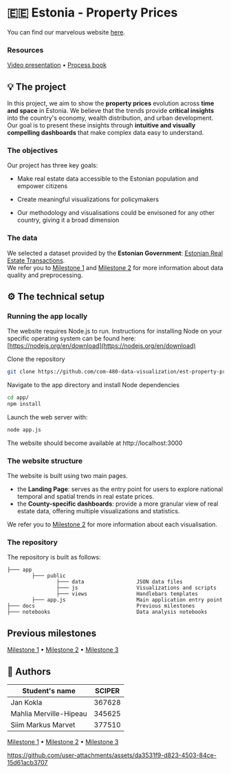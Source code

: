 # 🇪🇪 Estonia - Property Prices
You can find our marvelous website [here](https://suvariik.eu/).

### Resources
[Video presentation](/docs/milestone_1.md) • [Process book](/docs/milestone_1.md)


## 💡 The project

In this project, we aim to show the **property prices** evolution across **time and space** in Estonia. We believe that the trends provide **critical insights** into the country's economy, wealth distribution, and urban development. Our goal is to present these insights through **intuitive and visually compelling dashboards** that make complex data easy to understand.

### The objectives

Our project has three key goals:  

- Make real estate data accessible to the Estonian population and empower citizens  

- Create meaningful visualizations for policymakers 

- Our methodology and visualisations could be envisoned for any other country, giving it a broad dimension
 

### The data

We selected a dataset provided by the **Estonian Government**: [Estonian Real Estate Transactions](https://www.maaamet.ee/kinnisvara/htraru/FilterUI.aspx).  
We refer you to [Milestone 1](/docs/milestone_1.md) and [Milestone 2](/docs/milestone_2.md) for more information about data quality and preprocessing. 

## ⚙️ The technical setup
### Running the app locally
The website requires Node.js to run. Instructions for installing Node on your specific operating system can be found here: [https://nodejs.org/en/download](https://nodejs.org/en/download)

Clone the repository
```bash
git clone https://github.com/com-480-data-visualization/est-property-prices.git
```

Navigate to the app directory and install Node dependencies
```bash
cd app/
npm install
```

Launch the web server with:
```bash
node app.js
```

The website should become available at http://localhost:3000

### The website structure
The website is built using two main pages.
- the **Landing Page**: serves as the entry point for users to explore national temporal and spatial trends in real estate prices.
- the **County-specific dashboards**: provide a more granular view of real estate data, offering multiple visualizations and statistics.

We refer you to [Milestone 2](/docs/milestone_2.md) for more information about each visualisation.  



### The repository

The repository is built as follows:
```
├─── app   
        ├─── public                                      
                ├─── data                 JSON data files
                ├─── js                   Visualizations and scripts
                ├─── views                Handlebars templates
        ├─── app.js                       Main application entry point                
├─── docs                                 Previous milestones
├─── notebooks                            Data analysis notebooks
```



## Previous milestones

[Milestone 1](/docs/milestone_1.md) • [Milestone 2](/docs/milestone_2.md) • [Milestone 3](#milestone-3)

## 🤝 Authors

| Student's name             | SCIPER |
| -------------------------- | ------ |
| Jan Kokla                  | 367628 |
| Mahlia Merville-Hipeau     | 345625 |
| Siim Markus Marvet         | 377510 |

[Milestone 1](/docs/milestone_1.md) • [Milestone 2](/docs/milestone_2.md) • [Milestone 3](/docs/process_book.pdf)

https://github.com/user-attachments/assets/da3531f9-d823-4503-84ce-15d61acb3707
